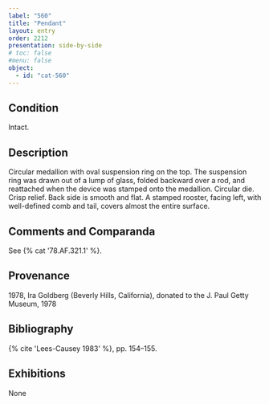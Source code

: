 ```yaml
---
label: "560"
title: "Pendant"
layout: entry
order: 2212
presentation: side-by-side
# toc: false
#menu: false 
object:
  - id: "cat-560"
---
```


## Condition

Intact.

## Description

Circular medallion with oval suspension ring on the top. The suspension ring was drawn out of a lump of glass, folded backward over a rod, and reattached when the device was stamped onto the medallion. Circular die. Crisp relief. Back side is smooth and flat. A stamped rooster, facing left, with well-defined comb and tail, covers almost the entire surface.

## Comments and Comparanda

See {% cat '78.AF.321.1' %}.

## Provenance

1978, Ira Goldberg (Beverly Hills, California), donated to the J. Paul Getty Museum, 1978

## Bibliography

{% cite 'Lees-Causey 1983' %}, pp. 154–155.

## Exhibitions

None